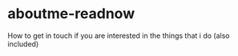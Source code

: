 # aboutme-readnow
How to get in touch if you are interested in the things that i do (also included)
